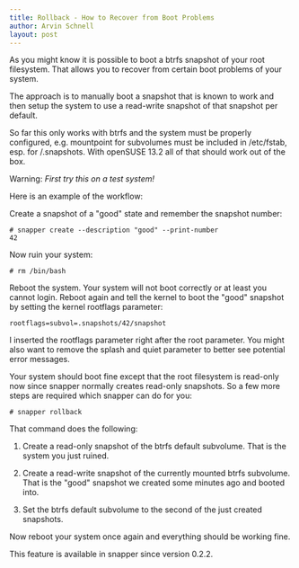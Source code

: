 ```yaml
---
title: Rollback - How to Recover from Boot Problems
author: Arvin Schnell
layout: post
---
```


As you might know it is possible to boot a btrfs snapshot of your root
filesystem. That allows you to recover from certain boot problems of your
system.

The approach is to manually boot a snapshot that is known to work and then
setup the system to use a read-write snapshot of that snapshot per default.

So far this only works with btrfs and the system must be properly configured,
e.g. mountpoint for subvolumes must be included in /etc/fstab, esp. for
/.snapshots. With openSUSE 13.2 all of that should work out of the box.

Warning: *First try this on a test system!*

Here is an example of the workflow:

Create a snapshot of a "good" state and remember the snapshot number:

~~~
# snapper create --description "good" --print-number
42
~~~

Now ruin your system:

~~~
# rm /bin/bash
~~~

Reboot the system. Your system will not boot correctly or at least you cannot
login. Reboot again and tell the kernel to boot the "good" snapshot by setting
the kernel rootflags parameter:

~~~
rootflags=subvol=.snapshots/42/snapshot
~~~

I inserted the rootflags parameter right after the root parameter. You might
also want to remove the splash and quiet parameter to better see potential
error messages.

Your system should boot fine except that the root filesystem is read-only now
since snapper normally creates read-only snapshots. So a few more steps are
required which snapper can do for you:

~~~
# snapper rollback
~~~

That command does the following:

1. Create a read-only snapshot of the btrfs default subvolume. That is the
   system you just ruined.

2. Create a read-write snapshot of the currently mounted btrfs subvolume. That
   is the "good" snapshot we created some minutes ago and booted into.

3. Set the btrfs default subvolume to the second of the just created snapshots.

Now reboot your system once again and everything should be working fine.

This feature is available in snapper since version 0.2.2.
